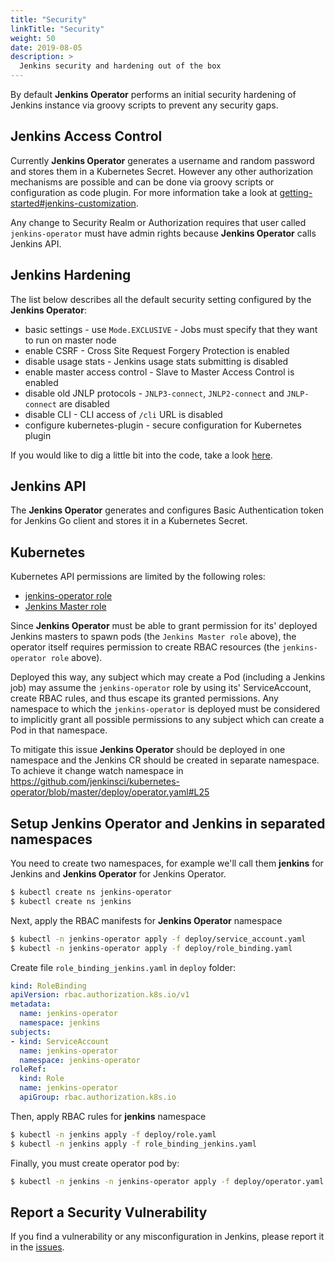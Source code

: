 ```yaml
---
title: "Security"
linkTitle: "Security"
weight: 50
date: 2019-08-05
description: >
  Jenkins security and hardening out of the box
---
```


By default **Jenkins Operator** performs an initial security hardening of Jenkins instance 
via groovy scripts to prevent any security gaps.

## Jenkins Access Control

Currently **Jenkins Operator** generates a username and random password and stores them in a Kubernetes Secret.
However any other authorization mechanisms are possible and can be done via groovy scripts or configuration as code plugin.
For more information take a look at [getting-started#jenkins-customization](v0.1.1/getting-started.md#jenkins-customisation).

Any change to Security Realm or Authorization requires that user called `jenkins-operator` must have admin rights 
because **Jenkins Operator** calls Jenkins API.

## Jenkins Hardening

The list below describes all the default security setting configured by the **Jenkins Operator**:

- basic settings - use `Mode.EXCLUSIVE` - Jobs must specify that they want to run on master node
- enable CSRF - Cross Site Request Forgery Protection is enabled
- disable usage stats - Jenkins usage stats submitting is disabled
- enable master access control - Slave to Master Access Control is enabled
- disable old JNLP protocols - `JNLP3-connect`, `JNLP2-connect` and `JNLP-connect` are disabled
- disable CLI - CLI access of `/cli` URL is disabled
- configure kubernetes-plugin - secure configuration for Kubernetes plugin

If you would like to dig a little bit into the code, take a look [here](../pkg/controller/jenkins/configuration/base/resources/base_configuration_configmap.go).

## Jenkins API

The **Jenkins Operator** generates and configures Basic Authentication token for Jenkins Go client 
and stores it in a Kubernetes Secret.

## Kubernetes

Kubernetes API permissions are limited by the following roles:
- [jenkins-operator role](../deploy/role.yaml)  
- [Jenkins Master role](../pkg/controller/jenkins/configuration/base/resources/rbac.go)

Since **Jenkins Operator** must be able to grant permission for its' deployed Jenkins masters 
to spawn pods (the `Jenkins Master role` above), 
the operator itself requires permission to create RBAC resources (the `jenkins-operator role` above). 

Deployed this way, any subject which may create a Pod (including a Jenkins job) may 
assume the `jenkins-operator` role by using its' ServiceAccount, create RBAC rules, and thus escape its granted permissions. 
Any namespace to which the `jenkins-operator` is deployed must be considered to implicitly grant all 
possible permissions to any subject which can create a Pod in that namespace.

To mitigate this issue **Jenkins Operator** should be deployed in one namespace and the Jenkins CR should be created in separate namespace. 
To achieve it change watch namespace in https://github.com/jenkinsci/kubernetes-operator/blob/master/deploy/operator.yaml#L25

## Setup Jenkins Operator and Jenkins in separated namespaces

You need to create two namespaces, for example we'll call them **jenkins** for Jenkins and **Jenkins Operator** for Jenkins Operator.
```bash
$ kubectl create ns jenkins-operator
$ kubectl create ns jenkins
```

Next, apply the RBAC manifests for **Jenkins Operator** namespace
```bash
$ kubectl -n jenkins-operator apply -f deploy/service_account.yaml
$ kubectl -n jenkins-operator apply -f deploy/role_binding.yaml
```

Create file `role_binding_jenkins.yaml` in `deploy` folder:
```yaml
kind: RoleBinding
apiVersion: rbac.authorization.k8s.io/v1
metadata:
  name: jenkins-operator
  namespace: jenkins
subjects:
- kind: ServiceAccount
  name: jenkins-operator
  namespace: jenkins-operator
roleRef:
  kind: Role
  name: jenkins-operator
  apiGroup: rbac.authorization.k8s.io
```

Then, apply RBAC rules for **jenkins** namespace
```bash
$ kubectl -n jenkins apply -f deploy/role.yaml
$ kubectl -n jenkins apply -f role_binding_jenkins.yaml
```

Finally, you must create operator pod by:
```bash
$ kubectl -n jenkins -n jenkins-operator apply -f deploy/operator.yaml
```


## Report a Security Vulnerability

If you find a vulnerability or any misconfiguration in Jenkins, please report it in the [issues](https://github.com/jenkinsci/kubernetes-operator/issues).
